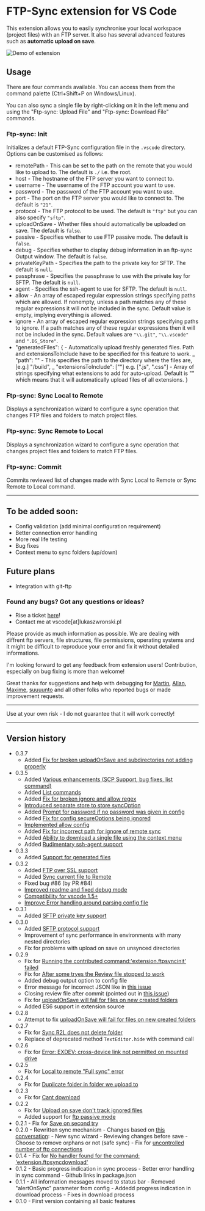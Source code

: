 # FTP-Sync extension for VS Code

This extension allows you to easily synchronise your local workspace (project files) with an FTP server. It also has several advanced features such as **automatic upload on save**.

![Demo of extension](https://i.imgur.com/W9h4pwW.gif)

## Usage

There are four commands available. You can access them from the command palette (Ctrl+Shift+P on Windows/Linux).

You can also sync a single file by right-clicking on it in the left menu and using the "Ftp-sync: Upload File" and "Ftp-sync: Download File" commands.

### Ftp-sync: Init

Initializes a default FTP-Sync configuration file in the `.vscode` directory. Options can be customised as follows:

- remotePath - This can be set to the path on the remote that you would like to upload to. The default is `./` i.e. the root.
- host - The hostname of the FTP server you want to connect to.
- username - The username of the FTP account you want to use.
- password - The password of the FTP account you want to use.
- port - The port on the FTP server you would like to connect to. The default is `"21"`.
- protocol - The FTP protocol to be used. The default is `"ftp"` but you can also specify `"sftp"`.
- uploadOnSave - Whether files should automatically be uploaded on save. The default is `false`.
- passive - Specifies whether to use FTP passive mode. The default is `false`.
- debug - Specifies whether to display debug information in an ftp-sync Output window. The default is `false`.
- privateKeyPath - Specifies the path to the private key for SFTP. The default is `null`.
- passphrase - Specifies the passphrase to use with the private key for SFTP. The default is `null`.
- agent - Specifies the ssh-agent to use for SFTP. The default is `null`.
- allow - An array of escaped regular expression strings specifying paths which are allowed. If nonempty, unless a path matches any of these regular expressions it will not be included in the sync. Default value is empty, implying everything is allowed.
- ignore - An array of escaped regular expression strings specifying paths to ignore. If a path matches any of these regular expressions then it will not be included in the sync. Default values are `"\\.git"`, `"\\.vscode"` and `".DS_Store"`.
- "generatedFiles": { - Automatically upload freshly generated files. Path and extensionsToInclude have to be specified for this feature to work.
  _ "path": "" - This specifies the path to the directory where the files are, [e.g.] "/build",
  _ "extensionsToInclude": [""] e.g. [".js", ".css"] - Array of strings specifying what extensions to add for auto-upload. Default is "" which means that it will automatically upload files of all extensions.
  }

### Ftp-sync: Sync Local to Remote

Displays a synchronization wizard to configure a sync operation that changes FTP files and folders to match project files.

### Ftp-sync: Sync Remote to Local

Displays a synchronization wizard to configure a sync operation that changes project files and folders to match FTP files.

### Ftp-sync: Commit

Commits reviewed list of changes made with Sync Local to Remote or Sync Remote to Local command.

---

## To be added soon:

- Config validation (add minimal configuration requirement)
- Better connection error handling
- More real life testing
- Bug fixes
- Context menu to sync folders (up/down)

## Future plans

- Integration with git-ftp

### Found any bugs? Got any questions or ideas?

- Rise a ticket [here](https://github.com/lukasz-wronski/vscode-ftp-sync/issues)!
- Contact me at vscode[at]lukaszwronski.pl

Please provide as much information as possible. We are dealing with diffrent ftp servers, file structures, file permissions, operating systems and it might be difficult to reproduce your error and fix it without detailed informations.

I'm looking forward to get any feedback from extension users! Contribution, especially on bug fixing is more than welcome!

Great thanks for suggestions and help with debugging for [Martin](https://github.com/kasik96), [Allan](https://github.com/EthraZa), [Maxime](https://github.com/maximedupre), [suuuunto](https://github.com/suuuunto) and all other folks who reported bugs or made improvement requests.

---

Use at your own risk - I do not guarantee that it will work correctly!

---

## Version history

- 0.3.7
  - Added [ Fix for broken uploadOnSave and subdirectories not adding properly](https://github.com/lukasz-wronski/vscode-ftp-sync/pull/264)
- 0.3.5
  - Added [ Various enhancements (SCP Support, bug fixes, list command)](https://github.com/lukasz-wronski/vscode-ftp-sync/pull/237)
  - Added [ List commands](https://github.com/lukasz-wronski/vscode-ftp-sync/pull/215)
  - Added [ Fix for broken ignore and allow regex](https://github.com/lukasz-wronski/vscode-ftp-sync/pull/210)
  - [ Introduced separate store to store syncOption](https://github.com/lukasz-wronski/vscode-ftp-sync/pull/200)
  - Added [ Prompt for password if no password was given in config](https://github.com/lukasz-wronski/vscode-ftp-sync/pull/199)
  - Added [ Fix for config secureOptions being ignored](https://github.com/lukasz-wronski/vscode-ftp-sync/pull/195)
  - [ Implemented allow config](https://github.com/lukasz-wronski/vscode-ftp-sync/pull/170)
  - Added [ Fix for incorrect path for ignore of remote sync](https://github.com/lukasz-wronski/vscode-ftp-sync/pull/163)
  - Added [ Ability to download a single file using the context menu](https://github.com/lukasz-wronski/vscode-ftp-sync/pull/152)
  - Added [ Rudimentary ssh-agent support](https://github.com/lukasz-wronski/vscode-ftp-sync/pull/134)
- 0.3.3
  - Added [ Support for generated files](https://github.com/lukasz-wronski/vscode-ftp-sync/pull/118)
- 0.3.2
  - Added [FTP over SSL support](https://github.com/lukasz-wronski/vscode-ftp-sync/pull/62)
  - Added [Sync current file to Remote](https://github.com/lukasz-wronski/vscode-ftp-sync/pull/77)
  - Fixed bug #86 (by PR #84)
  - [Improved readme and fixed debug mode](https://github.com/lukasz-wronski/vscode-ftp-sync/pull/67)
  - [Compatibility for vscode 1.5+](https://github.com/lukasz-wronski/vscode-ftp-sync/pull/87)
  - [Improve Error handling around parsing config file](https://github.com/lukasz-wronski/vscode-ftp-sync/pull/102)
- 0.3.1
  - Added [SFTP private key support](https://github.com/lukasz-wronski/vscode-ftp-sync/issues/28)
- 0.3.0
  - Added [SFTP protocol support](https://github.com/lukasz-wronski/vscode-ftp-sync/issues/26)
  - Improvement of sync performance in environments with many nested directories
  - Fix for problems with upload on save on unsynced directories
- 0.2.9
  - Fix for [Running the contributed command:'extension.ftpsyncinit' failed](https://github.com/lukasz-wronski/vscode-ftp-sync/issues/3)
  - Fix for [After some tryes the Review file stopped to work](https://github.com/lukasz-wronski/vscode-ftp-sync/issues/7)
  - Added debug output option to config file
  - Error message for incorrect JSON like in [this issue](https://github.com/lukasz-wronski/vscode-ftp-sync/issues/25)
  - Closing review file after commit (pointed out in [this issue](https://github.com/lukasz-wronski/vscode-ftp-sync/issues/23))
  - Fix for [uploadOnSave will fail for files on new created folders](https://github.com/lukasz-wronski/vscode-ftp-sync/issues/22)
  - Added ES6 support in extension source
- 0.2.8
  - Attempt to fix [uploadOnSave will fail for files on new created folders](https://github.com/lukasz-wronski/vscode-ftp-sync/issues/22)
- 0.2.7
  - Fix for [Sync R2L does not delete folder](https://github.com/lukasz-wronski/vscode-ftp-sync/issues/21)
  - Replace of deprecated method `TextEditor.hide` with command call
- 0.2.6
  - Fix for [Error: EXDEV: cross-device link not permitted on mounted drive](https://github.com/lukasz-wronski/vscode-ftp-sync/issues/6)
- 0.2.5
  - Fix for [Local to remote "Full sync" error](https://github.com/lukasz-wronski/vscode-ftp-sync/issues/20)
- 0.2.4
  - Fix for [Duplicate folder in folder we upload to](https://github.com/lukasz-wronski/vscode-ftp-sync/issues/19)
- 0.2.3
  - Fix for [Cant download](https://github.com/lukasz-wronski/vscode-ftp-sync/issues/14)
- 0.2.2
  - Fix for [Upload on save don't track ignored files](https://github.com/lukasz-wronski/vscode-ftp-sync/issues/15)
  - Added support for [ftp passive mode](https://github.com/lukasz-wronski/vscode-ftp-sync/issues/16)
- 0.2.1 - Fix for [Save on second try](https://github.com/lukasz-wronski/vscode-ftp-sync/issues/12)
- 0.2.0 - Rewritten sync mechanism - Changes based on [this conversation](https://github.com/lukasz-wronski/vscode-ftp-sync/issues/2): - New sync wizard - Reviewing changes before save - Choose to remove orphans or not (safe sync) - Fix for [uncontrolled number of ftp connections](https://github.com/lukasz-wronski/vscode-ftp-sync/issues/4)
- 0.1.4 - Fix for [No handler found for the command: 'extension.ftpsyncdownload'](https://github.com/lukasz-wronski/vscode-ftp-sync/issues/1)
- 0.1.2 - Basic progress indication in sync process - Better error handling in sync command - Github links in package.json
- 0.1.1 - All information messages moved to status bar - Removed "alertOnSync" parameter from config - Addedd progress indication in download process - Fixes in download process
- 0.1.0 - First version containing all basic features
